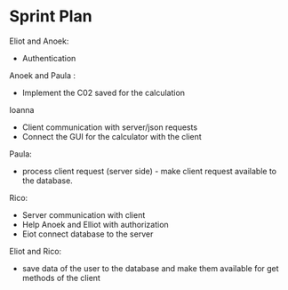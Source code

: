 # Sprint Plan 

Eliot and Anoek:  
- Authentication     

Anoek and Paula :     
- Implement the C02 saved for the calculation   

Ioanna
- Client communication with server/json requests  
- Connect the GUI for the calculator with the client   

Paula:
- process client request (server side) - make client request available to the database.


Rico:     
- Server communication with client 
- Help Anoek  and Elliot with authorization  
-  Eiot connect database to the server

Eliot and Rico:
- save data of the user to the database and make them available for get methods of the client 